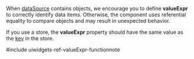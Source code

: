 When [dataSource]({basewidgetpath}/Configuration/#dataSource) contains objects, we encourage you to define **valueExpr** to correctly identify data items. Otherwise, the component uses referential equality to compare objects and may result in unexpected behavior.

If you use a store, the **valueExpr** property should have the same value as the [key](/api-reference/30%20Data%20Layer/Store/1%20Configuration/key.md '/Documentation/ApiReference/Data_Layer/CustomStore/Configuration/#key') in the store.

#include uiwidgets-ref-valueExpr-functionnote
